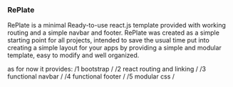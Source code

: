 ### RePlate 

RePlate is a minimal Ready-to-use react.js template
provided with working routing and a simple navbar and footer.
RePlate was created as a simple starting point for all projects,
intended to save the usual time put into creating a simple layout for your apps
by providing a simple and modular template, easy to modify and well organized.

as for now it provides:
    /1 bootstrap /
    /2 react routing and linking /
    /3 functional navbar /
    /4 functional footer /
    /5 modular css /

